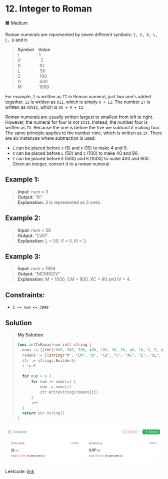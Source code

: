 # 12. Integer to Roman
🟧 Medium

Roman numerals are represented by seven different symbols: `I, V, X, L, C, D` and `M`.

> **Symbol**&emsp;**Value**\
> I &emsp;&emsp;&emsp;&emsp; 1\
> V &emsp;&emsp;&emsp;&emsp; 5\
> X &emsp;&emsp;&emsp;&emsp;10\
> L &emsp;&emsp;&emsp;&emsp; 50\
> C &emsp;&emsp;&emsp;&emsp;100\
> D &emsp;&emsp;&emsp;&emsp;500\
> M&emsp;&emsp;&emsp;&emsp;1000


For example, `2` is written as `II` in Roman numeral, just two one's added together. `12` is written as `XII`, which is simply `X + II`. The number `27` is written as `XXVII`, which is `XX + V + II`.

Roman numerals are usually written largest to smallest from left to right. However, the numeral for four is not `IIII`. Instead, the number four is written as `IV`. Because the one is before the five we subtract it making four. The same principle applies to the number nine, which is written as `IX`. There are six instances where subtraction is used:

* `I` can be placed before `V` (5) and `X` (10) to make 4 and 9. 
* `X` can be placed before `L` (50) and `C` (100) to make 40 and 90. 
* `C` can be placed before `D` (500) and `M` (1000) to make 400 and 900.
Given an integer, convert it to a roman numeral.

## Example 1:
> **Input**: num = 3 \
> **Output**: "III" \
> **Explanation**: 3 is represented as 3 ones.

## Example 2:
> **Input**: num = 58 \
> **Output**: "LVIII" \
> **Explanation**: L = 50, V = 5, III = 3.

## Example 3:
> **Input**: num = 1994 \
> **Output**: "MCMXCIV" \
> **Explanation**: M = 1000, CM = 900, XC = 90 and IV = 4.

## Constraints:
* `1 <= num <= 3999`

## Solution
> **My Solution**
> ```go
> func intToRoman(num int) string {
> 	nums := []int{1000, 900, 500, 400, 100, 90, 50, 40, 10, 9, 5, 4, 1}
> 	romans := []string{"M", "CM", "D", "CD", "C", "XC", "L", "XL", "X", "IX", "V", "IV", "I"}
> 	str := strings.Builder{}
> 	i := 0
> 
> 	for num > 0 {
> 		for num >= nums[i] {
> 			num -= nums[i]
> 			str.WriteString(romans[i])
> 		}
> 		i++
> 	}
> 	return str.String()
> }
> ```

![result](12.png)

Leetcode: [link](https://leetcode.com/problems/integer-to-roman/description/)